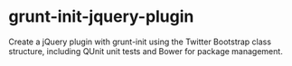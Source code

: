 grunt-init-jquery-plugin
========================

Create a jQuery plugin with grunt-init using the Twitter Bootstrap class structure, including QUnit unit tests and Bower for package management.
